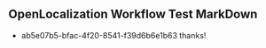 ## OpenLocalization Workflow Test MarkDown

* ab5e07b5-bfac-4f20-8541-f39d6b6e1b63 
thanks!



<!--HONumber=Jan16_HO4-->
